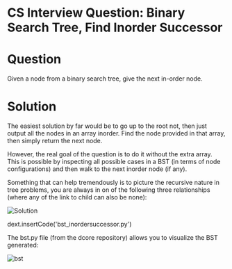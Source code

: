 
# CS Interview Question: Binary Search Tree, Find Inorder Successor 

# Question

Given a node from a binary search tree, give the next in-order node.

# Solution

The easiest solution by far would be to go up to the root not, then just output all the nodes in an array inorder. Find the node provided in that array, then simply return the next node.

However, the real goal of the question is to do it without the extra array. This is possible by inspecting all possible cases in a BST (in terms of node configurations) and then walk to the next inorder node (if any).

Something that can help tremendously is to picture the recursive nature in tree problems, you are always in on of the following three relationships (where any of the link to child can also be none):

![Solution](../../static/bst_recurse.png)

dext.insertCode('bst_inordersuccessor.py')

The bst.py file (from the dcore repository) allows you to visualize the BST generated:

![bst](../../static/g.dot.png)
